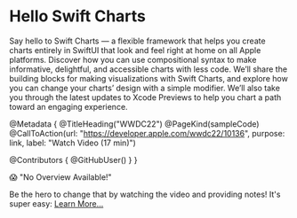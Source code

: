 # Hello Swift Charts

Say hello to Swift Charts — a flexible framework that helps you create charts entirely in SwiftUI that look and feel right at home on all Apple platforms. Discover how you can use compositional syntax to make informative, delightful, and accessible charts with less code. We’ll share the building blocks for making visualizations with Swift Charts, and explore how you can change your charts’ design with a simple modifier. We’ll also take you through the latest updates to Xcode Previews to help you chart a path toward an engaging experience.

@Metadata {
   @TitleHeading("WWDC22")
   @PageKind(sampleCode)
   @CallToAction(url: "https://developer.apple.com/wwdc22/10136", purpose: link, label: "Watch Video (17 min)")

   @Contributors {
      @GitHubUser(<replace this with your GitHub handle>)
   }
}

😱 "No Overview Available!"

Be the hero to change that by watching the video and providing notes! It's super easy:
 [Learn More…](https://wwdcnotes.github.io/WWDCNotes/documentation/wwdcnotes/contributing)
